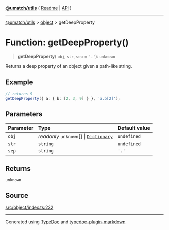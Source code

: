 [**@umatch/utils**](../../README.md) ( [Readme](../../README.md) \| [API](../../API.md) )

---

[@umatch/utils](../../API.md) > [object](../README.md) > getDeepProperty

# Function: getDeepProperty()

> **getDeepProperty**(
> `obj`,
> `str`,
> `sep` = `'.'`): `unknown`

Returns a deep property of an object given a path-like string.

## Example

```ts
// returns 9
getDeepProperty({ a: { b: [2, 3, 9] } }, 'a.b[2]');
```

## Parameters

| Parameter | Type                                                                                        | Default value |
| :-------- | :------------------------------------------------------------------------------------------ | :------------ |
| `obj`     | _readonly_ `unknown`[] \| [`Dictionary`](../../index/type-aliases/type-alias.Dictionary.md) | `undefined`   |
| `str`     | `string`                                                                                    | `undefined`   |
| `sep`     | `string`                                                                                    | `'.'`         |

## Returns

`unknown`

## Source

[src/object/index.ts:232](https://github.com/umatch-oficial/utils/blob/51f6213/src/object/index.ts#L232)

---

Generated using [TypeDoc](https://typedoc.org/) and [typedoc-plugin-markdown](https://www.npmjs.com/package/typedoc-plugin-markdown)
